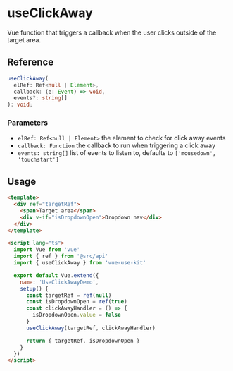 # useClickAway

Vue function that triggers a callback when the user clicks outside of the target area.

## Reference

```typescript
useClickAway(
  elRef: Ref<null | Element>,
  callback: (e: Event) => void,
  events?: string[]
): void;
```

### Parameters

- `elRef: Ref<null | Element>` the element to check for click away events
- `callback: Function` the callback to run when triggering a click away
- `events: string[]` list of events to listen to, defaults to `['mousedown', 'touchstart']`

## Usage

```html
<template>
  <div ref="targetRef">
    <span>Target area</span>
    <div v-if="isDropdownOpen">Dropdown nav</div>
  </div>
</template>

<script lang="ts">
  import Vue from 'vue'
  import { ref } from '@src/api'
  import { useClickAway } from 'vue-use-kit'

  export default Vue.extend({
    name: 'UseClickAwayDemo',
    setup() {
      const targetRef = ref(null)
      const isDropdownOpen = ref(true)
      const clickAwayHandler = () => {
        isDropdownOpen.value = false
      }
      useClickAway(targetRef, clickAwayHandler)

      return { targetRef, isDropdownOpen }
    }
  })
</script>
```
